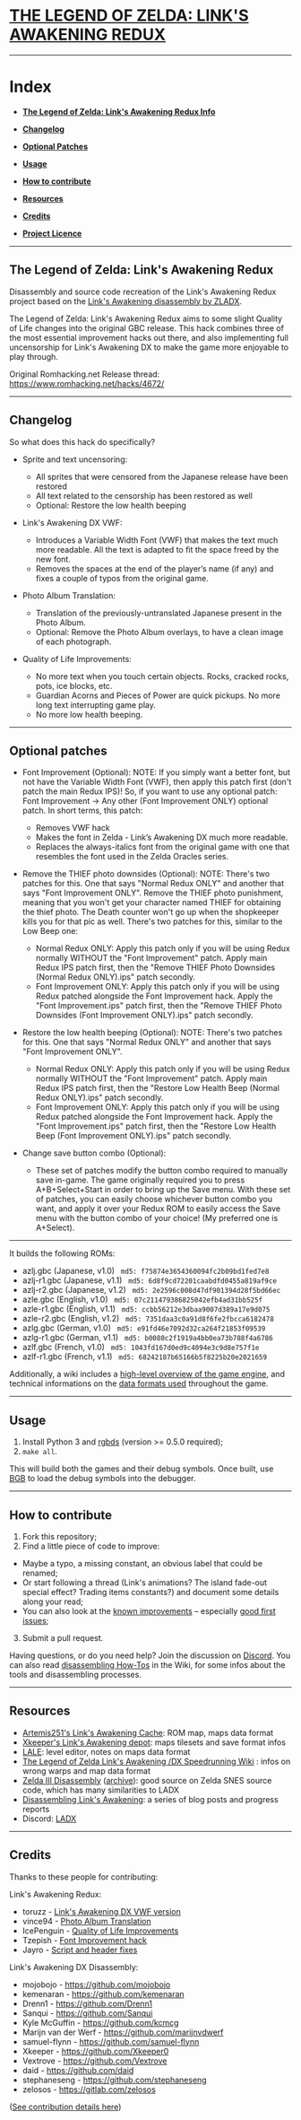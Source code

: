 # [THE LEGEND OF ZELDA: LINK'S AWAKENING REDUX](https://www.romhacking.net/hacks/4672/)

-------------------

# **Index**

* [**The Legend of Zelda: Link's Awakening Redux Info**](#the-legend-of-zelda-links-awakening-redux)

* [**Changelog**](#changelog)

* [**Optional Patches**](#optional-patches)

* [**Usage**](#usage)

* [**How to contribute**](#how-to-contribute)

* [**Resources**](#resources)

* [**Credits**](#credits)

* [**Project Licence**](#license)

-------------------

## The Legend of Zelda: Link's Awakening Redux

Disassembly and source code recreation of the Link's Awakening Redux project based on the [Link's Awakening disassembly by ZLADX](https://github.com/zladx/LADX-Disassembly).

The Legend of Zelda: Link's Awakening Redux aims to some slight Quality of Life changes into the original GBC release.
This hack combines three of the most essential improvement hacks out there, and also implementing full uncensorship for Link's Awakening DX to make the game more enjoyable to play through.

Original Romhacking.net Release thread:
https://www.romhacking.net/hacks/4672/

-------------------

## Changelog

So what does this hack do specifically?

* Sprite and text uncensoring:
	- All sprites that were censored from the Japanese release have been restored
	- All text related to the censorship has been restored as well
	- Optional: Restore the low health beeping

* Link's Awakening DX VWF:
	- Introduces a Variable Width Font (VWF) that makes the text much more readable. 
	All the text is adapted to fit the space freed by the new font.
	- Removes the spaces at the end of the player’s name (if any) and fixes a couple of typos from the original game.

* Photo Album Translation:
	- Translation of the previously-untranslated Japanese present in the Photo Album.
	- Optional: Remove the Photo Album overlays, to have a clean image of each photograph.

* Quality of Life Improvements:
	- No more text when you touch certain objects. Rocks, cracked rocks, pots, ice blocks, etc.
	- Guardian Acorns and Pieces of Power are quick pickups. No more long text interrupting game play.
	- No more low health beeping.


-------------------

## Optional patches

* Font Improvement (Optional):
NOTE: If you simply want a better font, but not have the Variable Width Font (VWF), then apply this patch first (don't patch the main Redux IPS)! So, if you want to use any optional patch:
Font Improvement -> Any other (Font Improvement ONLY) optional patch.
In short terms, this patch:
	- Removes VWF hack
	- Makes the font in Zelda - Link’s Awakening DX much more readable. 
	- Replaces the always-italics font from the original game with one that resembles the font used in the Zelda Oracles series.

* Remove the THIEF photo downsides (Optional):
	NOTE: There's two patches for this. One that says "Normal Redux ONLY" and another that says "Font Improvement ONLY".
	Remove the THIEF photo punishment, meaning that you won't get your character named THIEF for obtaining the thief photo. The Death counter won't go up when the shopkeeper kills you for that pic as well. There's two patches for this, similar to the Low Beep one:
	- Normal Redux ONLY: Apply this patch only if you will be using Redux normally WITHOUT the "Font Improvement" patch. Apply main Redux IPS patch first, then the "Remove THIEF Photo Downsides (Normal Redux ONLY).ips" patch secondly.
	- Font Improvement ONLY: Apply this patch only if you will be using Redux patched alongside the Font Improvement hack. Apply the "Font Improvement.ips" patch first, then the "Remove THIEF Photo Downsides (Font Improvement ONLY).ips" patch secondly.

* Restore the low health beeping (Optional):
	NOTE: There's two patches for this. One that says "Normal Redux ONLY" and another that says "Font Improvement ONLY".
	- Normal Redux ONLY: Apply this patch only if you will be using Redux normally WITHOUT the "Font Improvement" patch. Apply main Redux IPS patch first, then the "Restore Low Health Beep (Normal Redux ONLY).ips" patch secondly.
	- Font Improvement ONLY: Apply this patch only if you will be using Redux patched alongside the Font Improvement hack. Apply the "Font Improvement.ips" patch first, then the "Restore Low Health Beep (Font Improvement ONLY).ips" patch secondly.

* Change save button combo (Optional):
	- These set of patches modify the button combo required to manually save in-game. The game originally required you to press A+B+Select+Start in order to bring up the Save menu. With these set of patches, you can easily choose whichever button combo you want, and apply it over your Redux ROM to easily access the Save menu with the button combo of your choice! (My preferred one is A+Select).

-------------------

It builds the following ROMs:

- azlj.gbc (Japanese, v1.0) `
md5: f75874e3654360094fc2b09bd1fed7e8`
- azlj-r1.gbc (Japanese, v1.1) `
md5: 6d8f9cd72201caabdfd0455a819af9ce`
- azlj-r2.gbc (Japanese, v1.2) `
md5: 2e2596c008d47df901394d28f5bd66ec`
- azle.gbc (English, v1.0) `
md5: 07c211479386825042efb4ad31bb525f`
- azle-r1.gbc (English, v1.1) `
md5: ccbb56212e3dbaa9007d389a17e9d075`
- azle-r2.gbc (English, v1.2) `
md5: 7351daa3c0a91d8f6fe2fbcca6182478`
- azlg.gbc (German, v1.0) `
md5: e91fd46e7092d32ca264f21853f09539`
- azlg-r1.gbc (German, v1.1) `
md5: b0080c2f1919a4bb0ea73b788f4a6786`
- azlf.gbc (French, v1.0) `
md5: 1043fd167d0ed9c4094e3c9d8e757f1e`
- azlf-r1.gbc (French, v1.1) `
md5: 68242187b65166b5f8225b20e2021659`

Additionally, a wiki includes a [high-level overview of the game engine](https://github.com/zladx/LADX-Disassembly/wiki/Game-engine-documentation), and technical informations on the [data formats used](https://github.com/zladx/LADX-Disassembly/wiki/Maps-data-format) throughout the game.

-------------------

## Usage

1. Install Python 3 and [rgbds](https://github.com/rednex/rgbds#1-installing-rgbds) (version >= 0.5.0 required);
2. `make all`.

This will build both the games and their debug symbols. Once built, use [BGB](https://github.com/zladx/LADX-Disassembly/wiki/Tooling-for-reverse-engineering#bgb) to load the debug symbols into the debugger.

-------------------

## How to contribute

1. Fork this repository;
2. Find a little piece of code to improve:
  - Maybe a typo, a missing constant, an obvious label that could be renamed;
  - Or start following a thread (Link's animations? The island fade-out special effect? Trading items constants?) and document some details along your read;
  - You can also look at the [known improvements](https://github.com/zladx/LADX-Disassembly/issues) – especially [good first issues](https://github.com/zladx/LADX-Disassembly/issues?q=is%3Aissue+is%3Aopen+sort%3Aupdated-desc+label%3A%22good+first+issue%22);
3. Submit a pull request.

Having questions, or do you need help? Join the discussion on [Discord](https://discord.gg/sSHrwdB).
You can also read [disassembling How-Tos](https://github.com/zladx/LADX-Disassembly/wiki) in the Wiki, for some infos about the tools and disassembling processes.

-------------------

## Resources

- [Artemis251's Link's Awakening Cache](http://artemis251.fobby.net/zelda/index.php): ROM map, maps data format
- [Xkeeper's Link's Awakening depot](https://xkeeper.net/hacking/linksawakening/): maps tilesets and save format infos
- [LALE](https://github.com/anotak/LALE): level editor, notes on maps data format
- [The Legend of Zelda Link's Awakening /DX Speedrunning Wiki](http://spiraster.x10host.com/LADXWiki/index.php/) : infos on wrong warps and map data format
- [Zelda III Disassembly](http://www.zeldix.net/t143-disassembly-zelda-docs) ([archive](https://web.archive.org/web/20180315181518/http://www.zeldix.net/t143-disassembly-zelda-docs)): good source on Zelda SNES source code, which has many similarities to LADX
- [Disassembling Link's Awakening](https://kemenaran.winosx.com/posts/category-disassembling-links-awakening/): a series of blog posts and progress reports
- Discord: [LADX](https://discord.gg/sSHrwdB)

-------------------

## Credits

Thanks to these people for contributing:

Link's Awakening Redux:
* toruzz - [Link's Awakening DX VWF version](https://www.romhacking.net/hacks/2414/)
* vince94 - [Photo Album Translation](https://www.romhacking.net/hacks/2361/)
* IcePenguin - [Quality of Life Improvements](https://www.romhacking.net/hacks/3597/)
* Tzepish - [Font Improvement hack](https://www.romhacking.net/hacks/927/)
* Jayro - [Script and header fixes](https://gbatemp.net/download/the-legend-of-zelda-links-awakening-dx-redux.37295/)

Link's Awakening DX Disassembly:
* mojobojo - https://github.com/mojobojo
* kemenaran - https://github.com/kemenaran
* Drenn1 - https://github.com/Drenn1
* Sanqui - https://github.com/Sanqui
* Kyle McGuffin - https://github.com/kcmcg
* Marijn van der Werf - https://github.com/marijnvdwerf
* samuel-flynn - https://github.com/samuel-flynn
* Xkeeper - https://github.com/Xkeeper0
* Vextrove - https://github.com/Vextrove
* daid - https://github.com/daid
* stephaneseng - https://github.com/stephaneseng
* zelosos - https://gitlab.com/zelosos

([See contribution details here](https://github.com/zladx/LADX-Disassembly/graphs/contributors))
